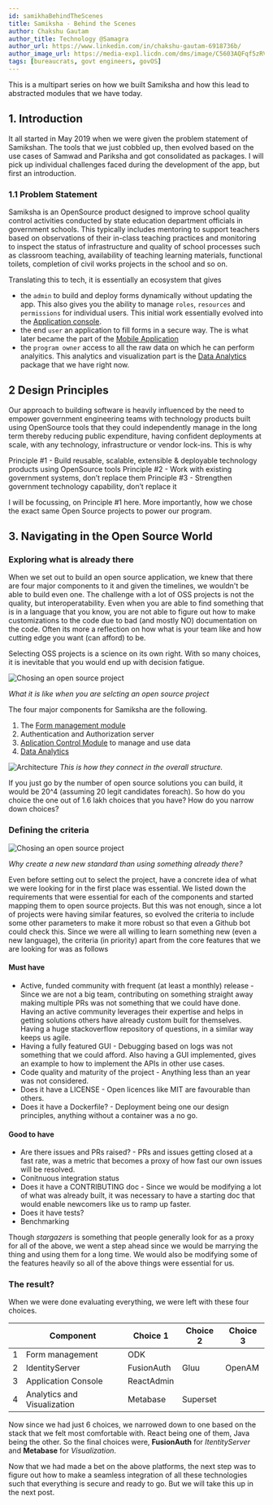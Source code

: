 ```yaml
---
id: samikhaBehindTheScenes
title: Samiksha - Behind the Scenes
author: Chakshu Gautam
author_title: Technology @Samagra
author_url: https://www.linkedin.com/in/chakshu-gautam-6918736b/
author_image_url: https://media-exp1.licdn.com/dms/image/C5603AQFqf5zRVhvlnA/profile-displayphoto-shrink_400_400/0?e=1596067200&v=beta&t=ODIqK7DKs-TXS6PIhiyNSAEJKe2XBHxEQZKnsWXPC1E
tags: [bureaucrats, govt engineers, govOS]
---
```


This is a multipart series on how we built Samiksha and how this lead to abstracted modules that we have today.

<!--truncate-->

## 1. Introduction

It all started in May 2019 when we were given the problem statement of Samikshan. The tools that we just cobbled up, then evolved based on the use cases of Samwad and Pariksha and got consolidated as packages. I will pick up individual challenges faced during the development of the app, but first an introduction.

### 1.1 Problem Statement

Samiksha is an OpenSource product designed to improve school quality control activities conducted by state education department officials in government schools. This typically includes mentoring to support teachers based on observations of their in-class teaching practices and monitoring to inspect the status of infrastructure and quality of school processes such as classroom teaching, availability of teaching learning materials, functional toilets, completion of civil works projects in the school and so on.

Translating this to tech, it is essentially an ecosystem that gives

- the `admin` to build and deploy forms dynamically without updating the app. This also gives you the ability to manage `roles`, `resources` and `permissions` for individual users. This initial work essentially evolved into the [Application console](https://samagra-development.github.io/docs/docs/COAppControl).
- the end `user` an application to fill forms in a secure way. The is what later became the part of the [Mobile Application](https://samagra-development.github.io/docs/docs/COMobileApplication)
- the `program owner` access to all the raw data on which he can perform analyitics. This analytics and visualization part is the [Data Analytics](https://samagra-development.github.io/docs/docs/CODataAnalytics) package that we have right now.

## 2 Design Principles

Our approach to building software is heavily influenced by the need to empower government engineering teams with technology products built using OpenSource tools that they could independently manage in the long term thereby reducing public expenditure, having confident deployments at scale, with any technology, infrastructure or vendor lock-ins. This is why

Principle #1 - Build reusable, scalable, extensible & deployable technology products using OpenSource tools Principle #2 - Work with existing government systems, don’t replace them Principle #3 - Strengthen government technology capability, don’t replace it

I will be focussing, on Principle #1 here. More importantly, how we chose the exact same Open Source projects to power our program.

## 3. Navigating in the Open Source World

### Exploring what is already there

When we set out to build an open source application, we knew that there are four major components to it and given the timelines, we wouldn't be able to build even one. The challenge with a lot of OSS projects is not the quality, but interoperatability. Even when you are able to find something that is in a language that you know, you are not able to figure out how to make customizations to the code due to bad (and mostly NO) documentation on the code. Often its more a reflection on how what is your team like and how cutting edge you want (can afford) to be.

Selecting OSS projects is a science on its own right. With so many choices, it is inevitable that you would end up with decision fatigue.

![Chosing an open source project](https://blog.vantagecircle.com/content/images/size/w860/2019/07/decision-fatigue.png)

_What it is like when you are selcting an open source project_

The four major components for Samiksha are the following.

1. The [Form management module](https://samagra-development.github.io/docs/docs/FormManagementModule)
2. Authentication and Authorization server
3. [Aplication Control Module](https://samagra-development.github.io/docs/docs/COAppControl) to manage and use data
4. [Data Analytics](https://samagra-development.github.io/docs/docs/CODataAnalytics)

![Architecture](https://samagra-development.github.io/docs/img/SamikshaArchitecture.png) _This is how they connect in the overall structure._

If you just go by the number of open source solutions you can build, it would be 20^4 (assuming 20 legit candidates foreach). So how do you choice the one out of 1.6 lakh choices that you have? How do you narrow down choices?

### Defining the criteria

![Chosing an open source project](https://miro.medium.com/max/1000/1*9nMBMt-OugnruBr_M-WuEQ.png)

_Why create a new new standard than using something already there?_

Even before setting out to select the project, have a concrete idea of what we were looking for in the first place was essential. We listed down the requirements that were essential for each of the components and started mapping them to open source projects. But this was not enough, since a lot of projects were having similar features, so evolved the criteria to include some other parameters to make it more robust so that even a Github bot could check this. Since we were all willing to learn something new (even a new language), the criteria (in priority) apart from the core features that we are looking for was as follows

#### Must have

- Active, funded community with frequent (at least a monthly) release - Since we are not a big team, contributing on something straight away making multiple PRs was not something that we could have done. Having an active community leverages their expertise and helps in getting solutions others have already custom built for themselves. Having a huge stackoverflow repository of questions, in a similar way keeps us agile.
- Having a fully featured GUI - Debugging based on logs was not something that we could afford. Also having a GUI implemented, gives an example to how to implement the APIs in other use cases.
- Code quality and maturity of the project - Anything less than an year was not considered.
- Does it have a LICENSE - Open licences like MIT are favourable than others.
- Does it have a Dockerfile? - Deployment being one our design principles, anything without a container was a no go.

#### Good to have

- Are there issues and PRs raised? - PRs and issues getting closed at a fast rate, was a metric that becomes a proxy of how fast our own issues will be resolved.
- Conitnuous integration status
- Does it have a CONTRIBUTING doc - Since we would be modifying a lot of what was already built, it was necessary to have a starting doc that would enable newcomers like us to ramp up faster.
- Does it have tests?
- Benchmarking

Though _stargazers_ is something that people generally look for as a proxy for all of the above, we went a step ahead since we would be marrying the thing and using them for a long time. We would also be modifying some of the features heavily so all of the above things were essential for us.

### The result?

When we were done evaluating everything, we were left with these four choices.

|     | Component                   | Choice 1   | Choice 2 | Choice 3 |
| --- | --------------------------- | ---------- | -------- | -------- |
| 1   | Form management             | ODK        |          |          |
| 2   | IdentityServer              | FusionAuth | Gluu     | OpenAM   |
| 3   | Application Console         | ReactAdmin |          |          |
| 4   | Analytics and Visualization | Metabase   | Superset |          |

Now since we had just 6 choices, we narrowed down to one based on the stack that we felt most comfortable with. React being one of them, Java being the other. So the final choices were, **FusionAuth** for _ItentityServer_ and **Metabase** for _Visualization_.

Now that we had made a bet on the above platforms, the next step was to figure out how to make a seamless integration of all these technologies such that everything is secure and ready to go. But we will take this up in the next post.
